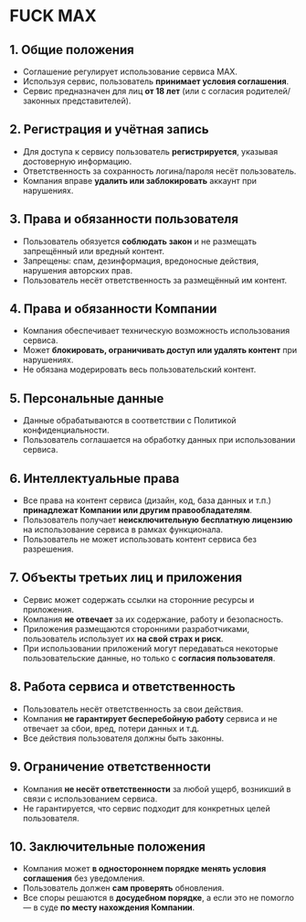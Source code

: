 # FUCK MAX

## 1. Общие положения
- Соглашение регулирует использование сервиса MAX.
- Используя сервис, пользователь **принимает условия соглашения**.
- Сервис предназначен для лиц **от 18 лет** (или с согласия родителей/законных представителей).

## 2. Регистрация и учётная запись
- Для доступа к сервису пользователь **регистрируется**, указывая достоверную информацию.
- Ответственность за сохранность логина/пароля несёт пользователь.
- Компания вправе **удалить или заблокировать** аккаунт при нарушениях.

## 3. Права и обязанности пользователя
- Пользователь обязуется **соблюдать закон** и не размещать запрещённый или вредный контент.
- Запрещены: спам, дезинформация, вредоносные действия, нарушения авторских прав.
- Пользователь несёт ответственность за размещённый им контент.

## 4. Права и обязанности Компании
- Компания обеспечивает техническую возможность использования сервиса.
- Может **блокировать, ограничивать доступ или удалять контент** при нарушениях.
- Не обязана модерировать весь пользовательский контент.

## 5. Персональные данные
- Данные обрабатываются в соответствии с Политикой конфиденциальности.
- Пользователь соглашается на обработку данных при использовании сервиса.

## 6. Интеллектуальные права
- Все права на контент сервиса (дизайн, код, база данных и т.п.) **принадлежат Компании или другим правообладателям**.
- Пользователь получает **неисключительную бесплатную лицензию** на использование сервиса в рамках функционала.
- Пользователь не может использовать контент сервиса без разрешения.

## 7. Объекты третьих лиц и приложения
- Сервис может содержать ссылки на сторонние ресурсы и приложения.
- Компания **не отвечает** за их содержание, работу и безопасность.
- Приложения размещаются сторонними разработчиками, пользователь использует их **на свой страх и риск**.
- При использовании приложений могут передаваться некоторые пользовательские данные, но только с **согласия пользователя**.

## 8. Работа сервиса и ответственность
- Пользователь несёт ответственность за свои действия.
- Компания **не гарантирует бесперебойную работу** сервиса и не отвечает за сбои, вред, потери данных и т.д.
- Все действия пользователя должны быть законны.

## 9. Ограничение ответственности
- Компания **не несёт ответственности** за любой ущерб, возникший в связи с использованием сервиса.
- Не гарантируется, что сервис подходит для конкретных целей пользователя.

## 10. Заключительные положения
- Компания может **в одностороннем порядке менять условия соглашения** без уведомления.
- Пользователь должен **сам проверять** обновления.
- Все споры решаются в **досудебном порядке**, а если это не помогло — в суде **по месту нахождения Компании**.
